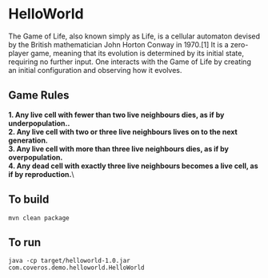 HelloWorld
==========

The Game of Life, also known simply as Life, is a cellular automaton devised by the British mathematician John Horton Conway in 1970.[1] It is a zero-player game, meaning that its evolution is determined by its initial state, requiring no further input. One interacts with the Game of Life by creating an initial configuration and observing how it evolves.

## Game Rules
**1. Any live cell with fewer than two live neighbours dies, as if by underpopulation..**\
**2. Any live cell with two or three live neighbours lives on to the next generation.**\
**3. Any live cell with more than three live neighbours dies, as if by overpopulation.**\
**4. Any dead cell with exactly three live neighbours becomes a live cell, as if by reproduction.**\

To build
--------
    mvn clean package

To run
------
    java -cp target/helloworld-1.0.jar com.coveros.demo.helloworld.HelloWorld
